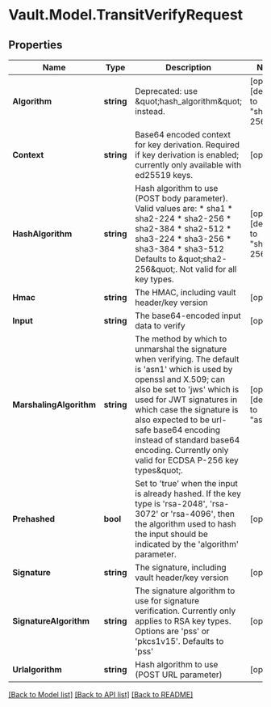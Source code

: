 # Vault.Model.TransitVerifyRequest

## Properties

Name | Type | Description | Notes
------------ | ------------- | ------------- | -------------
**Algorithm** | **string** | Deprecated: use \&quot;hash_algorithm\&quot; instead. | [optional] [default to "sha2-256"]
**Context** | **string** | Base64 encoded context for key derivation. Required if key derivation is enabled; currently only available with ed25519 keys. | [optional] 
**HashAlgorithm** | **string** | Hash algorithm to use (POST body parameter). Valid values are: * sha1 * sha2-224 * sha2-256 * sha2-384 * sha2-512 * sha3-224 * sha3-256 * sha3-384 * sha3-512 Defaults to \&quot;sha2-256\&quot;. Not valid for all key types. | [optional] [default to "sha2-256"]
**Hmac** | **string** | The HMAC, including vault header/key version | [optional] 
**Input** | **string** | The base64-encoded input data to verify | [optional] 
**MarshalingAlgorithm** | **string** | The method by which to unmarshal the signature when verifying. The default is &#39;asn1&#39; which is used by openssl and X.509; can also be set to &#39;jws&#39; which is used for JWT signatures in which case the signature is also expected to be url-safe base64 encoding instead of standard base64 encoding. Currently only valid for ECDSA P-256 key types\&quot;. | [optional] [default to "asn1"]
**Prehashed** | **bool** | Set to &#39;true&#39; when the input is already hashed. If the key type is &#39;rsa-2048&#39;, &#39;rsa-3072&#39; or &#39;rsa-4096&#39;, then the algorithm used to hash the input should be indicated by the &#39;algorithm&#39; parameter. | [optional] 
**Signature** | **string** | The signature, including vault header/key version | [optional] 
**SignatureAlgorithm** | **string** | The signature algorithm to use for signature verification. Currently only applies to RSA key types. Options are &#39;pss&#39; or &#39;pkcs1v15&#39;. Defaults to &#39;pss&#39; | [optional] 
**Urlalgorithm** | **string** | Hash algorithm to use (POST URL parameter) | [optional] 

[[Back to Model list]](../README.md#documentation-for-models) [[Back to API list]](../README.md#documentation-for-api-endpoints) [[Back to README]](../README.md)

